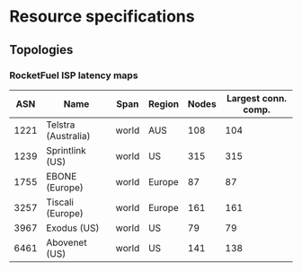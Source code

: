 # Resource specifications

## Topologies

### RocketFuel ISP latency maps

| ASN  | Name                | Span  | Region | Nodes | Largest conn. comp. |
|------|---------------------|-------|--------|-------|---------------------|
| 1221 | Telstra (Australia) | world | AUS    |  108  |         104         |
| 1239 | Sprintlink (US)     | world | US     |  315  |         315         |
| 1755 | EBONE (Europe)      | world | Europe |   87  |          87         |
| 3257 | Tiscali (Europe)    | world | Europe |  161  |         161         |
| 3967 | Exodus (US)         | world | US     |   79  |          79         |
| 6461 | Abovenet (US)       | world | US     |  141  |         138         |
